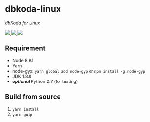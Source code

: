 # dbkoda-linux
*dbKoda for Linux*

<p align="left">
  <a href="https://travis-ci.org/SouthbankSoftware/dbkoda-linux">
    <img src="https://img.shields.io/travis/SouthbankSoftware/dbkoda-linux.svg?style=flat-square">
  </a>
  <a href="https://david-dm.org/SouthbankSoftware/dbkoda-linux">
    <img src="https://img.shields.io/david/SouthbankSoftware/dbkoda-linux.svg?style=flat-square">
  </a>
  <a href="https://david-dm.org/SouthbankSoftware/dbkoda-linux?type=dev">
    <img src="https://img.shields.io/david/dev/SouthbankSoftware/dbkoda-linux.svg?style=flat-square">
  </a>
</p>

## Requirement
* Node 8.9.1
* Yarn
* node-gyp: `yarn global add node-gyp` or `npm install -g node-gyp`
* JDK 1.8.0
* **_optional_** Python 2.7 (for testing)

## Build from source
1. `yarn install`
2. `yarn gulp`
